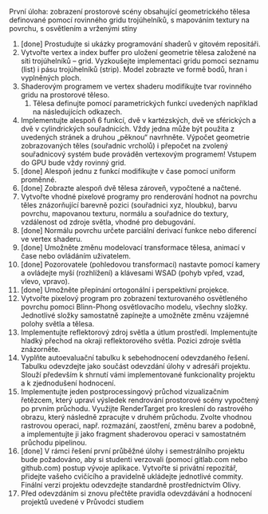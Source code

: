 První úloha: zobrazení prostorové scény obsahující geometrického tělesa definované pomocí rovinného gridu trojúhelníků, s mapováním textury na povrchu, s osvětlením a vrženými stíny
1. [done] Prostudujte si ukázky programování shaderů v gitovém repositáři.
2. Vytvořte vertex a index buffer pro uložení geometrie tělesa založené na síti trojúhelníků – grid. Vyzkoušejte implementaci gridu pomoci seznamu (list) i pásu trojúhelníků (strip). Model zobrazte ve formě bodů, hran i vyplněných ploch.
3. Shaderovým programem ve vertex shaderu modifikujte tvar rovinného gridu na prostorové těleso.
   1. Tělesa definujte pomocí parametrických funkcí uvedených například na následujících odkazech.
4. Implementujte alespoň 6 funkcí, dvě v kartézských, dvě ve sférických a dvě v cylindrických souřadnicích. Vždy jedna může být použita z uvedených stránek a druhou „pěknou“ navrhněte. Výpočet geometrie zobrazovaných těles (souřadnic vrcholů) i přepočet na zvolený souřadnicový systém bude prováděn vertexovým programem! Vstupem do GPU bude vždy rovinný grid.
5. [done] Alespoň jednu z funkcí modifikujte v čase pomocí uniform proměnné.
6. [done] Zobrazte alespoň dvě tělesa zároveň, vypočtené a načtené.
7. Vytvořte vhodné pixelové programy pro renderování hodnot na povrchu těles znázorňující barevně pozici (souřadnici xyz, hloubku), barvu povrchu, mapovanou texturu, normálu a souřadnice do textury, vzdálenost od zdroje světla, vhodné pro debugování.
8. [done] Normálu povrchu určete parciální derivací funkce nebo diferencí ve vertex shaderu.
9. [done] Umožněte změnu modelovací transformace tělesa, animací v čase nebo ovládáním uživatelem.
10. [done] Pozorovatele (pohledovou transformaci) nastavte pomocí kamery a ovládejte myší (rozhlížení) a klávesami WSAD (pohyb vpřed, vzad, vlevo, vpravo).
11. [done] Umožněte přepínání ortogonální i perspektivní projekce.
12. Vytvořte pixelový program pro zobrazení texturovaného osvětleného povrchu pomoci Blinn-Phong osvětlovacího modelu, všechny složky. Jednotlivé složky samostatně zapínejte a umožněte změnu vzájemné polohy světla a tělesa.
13. Implementujte reflektorový zdroj světla a útlum prostředí. Implementujte hladký přechod na okraji reflektorového světla. Pozici zdroje světla znázorněte.
14. Vyplňte autoevaluační tabulku k sebehodnocení odevzdaného řešení. Tabulku odevzdejte jako součást odevzdání úlohy v adresáři projektu. Slouží především k shrnutí vámi implementované funkcionality projektu a k zjednodušení hodnocení.
15. Implementujte jeden postprocessingový průchod vizualizačním řetězcem, který upraví výsledek rendrování prostorové scény vypočtený po prvním průchodu. Využijte RenderTarget pro kreslení do rastrového obrazu, který následně zpracujte v druhém průchodu. Zvolte vhodnou rastrovou operaci, např. rozmazání, zaostření, změnu barev a podobně, a implementujte ji jako fragment shaderovou operaci v samostatném průchodu pipelinou.
16. [done] V rámci řešení první průběžné úlohy i semestrálního projektu bude požadováno, aby si studenti verzovali (pomocí gitlab.com nebo github.com) postup vývoje aplikace. Vytvořte si privátní repozitář, přidejte vašeho cvičícího a pravidelně ukládejte jednotlivé commity. Finální verzi projektu odevzdejte standardně prostřednictvím Olivy.
17. Před odevzdáním si znovu přečtěte pravidla odevzdávání a hodnocení projektů uvedené v Průvodci studiem
